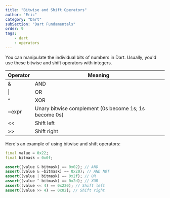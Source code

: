 ```yaml
---
title: "Bitwise and Shift Operators"
author: "Eric"
category: "Dart"
subSection: "Dart Fundamentals"
order: 9
tags:
    - dart
    - operators
---
```


You can manipulate the individual bits of numbers in Dart. Usually, you'd use these bitwise and shift operators with integers.

| Operator |	Meaning |
|---|---|
| & |	AND |
|  &#124; |	OR |
| ^ |	XOR | 
| ~expr	| Unary bitwise complement (0s become 1s; 1s become 0s) |
| <<	| Shift left | 
| \>>	| Shift right|

Here's an example of using bitwise and shift operators:

```dart
final value = 0x22;
final bitmask = 0x0f;

assert((value & bitmask) == 0x02); // AND
assert((value & ~bitmask) == 0x20); // AND NOT
assert((value | bitmask) == 0x2f); // OR
assert((value ^ bitmask) == 0x2d); // XOR
assert((value << 4) == 0x220); // Shift left
assert((value >> 4) == 0x02); // Shift right
```